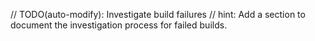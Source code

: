 // TODO(auto-modify): Investigate build failures
// hint: Add a section to document the investigation process for failed builds.

